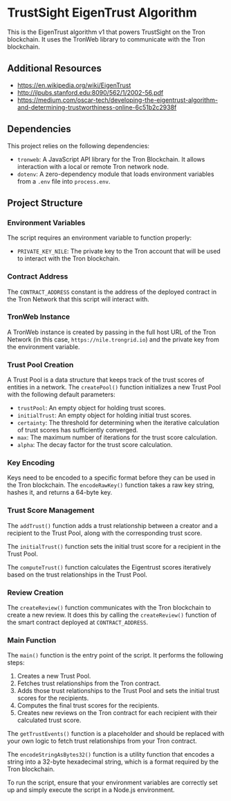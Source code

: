 # TrustSight EigenTrust Algorithm

This is the EigenTrust algorithm v1 that powers TrustSight on the Tron blockchain. It uses the TronWeb library to communicate with the Tron blockchain. 

## Additional Resources

- https://en.wikipedia.org/wiki/EigenTrust
- http://ilpubs.stanford.edu:8090/562/1/2002-56.pdf
- https://medium.com/oscar-tech/developing-the-eigentrust-algorithm-and-determining-trustworthiness-online-6c51b2c2938f

## Dependencies

This project relies on the following dependencies:

- `tronweb`: A JavaScript API library for the Tron Blockchain. It allows interaction with a local or remote Tron network node.
- `dotenv`: A zero-dependency module that loads environment variables from a `.env` file into `process.env`.

## Project Structure

### Environment Variables

The script requires an environment variable to function properly:

- `PRIVATE_KEY_NILE`: The private key to the Tron account that will be used to interact with the Tron blockchain.

### Contract Address

The `CONTRACT_ADDRESS` constant is the address of the deployed contract in the Tron Network that this script will interact with.

### TronWeb Instance

A TronWeb instance is created by passing in the full host URL of the Tron Network (in this case, `https://nile.trongrid.io`) and the private key from the environment variable.

### Trust Pool Creation

A Trust Pool is a data structure that keeps track of the trust scores of entities in a network. The `createPool()` function initializes a new Trust Pool with the following default parameters:

- `trustPool`: An empty object for holding trust scores.
- `initialTrust`: An empty object for holding initial trust scores.
- `certainty`: The threshold for determining when the iterative calculation of trust scores has sufficiently converged.
- `max`: The maximum number of iterations for the trust score calculation.
- `alpha`: The decay factor for the trust score calculation.

### Key Encoding

Keys need to be encoded to a specific format before they can be used in the Tron blockchain. The `encodeRawKey()` function takes a raw key string, hashes it, and returns a 64-byte key.

### Trust Score Management

The `addTrust()` function adds a trust relationship between a creator and a recipient to the Trust Pool, along with the corresponding trust score.

The `initialTrust()` function sets the initial trust score for a recipient in the Trust Pool.

The `computeTrust()` function calculates the Eigentrust scores iteratively based on the trust relationships in the Trust Pool.

### Review Creation

The `createReview()` function communicates with the Tron blockchain to create a new review. It does this by calling the `createReview()` function of the smart contract deployed at `CONTRACT_ADDRESS`.

### Main Function

The `main()` function is the entry point of the script. It performs the following steps:

1. Creates a new Trust Pool.
2. Fetches trust relationships from the Tron contract.
3. Adds those trust relationships to the Trust Pool and sets the initial trust scores for the recipients.
4. Computes the final trust scores for the recipients.
5. Creates new reviews on the Tron contract for each recipient with their calculated trust score.

The `getTrustEvents()` function is a placeholder and should be replaced with your own logic to fetch trust relationships from your Tron contract.

The `encodeStringAsBytes32()` function is a utility function that encodes a string into a 32-byte hexadecimal string, which is a format required by the Tron blockchain.

To run the script, ensure that your environment variables are correctly set up and simply execute the script in a Node.js environment.
